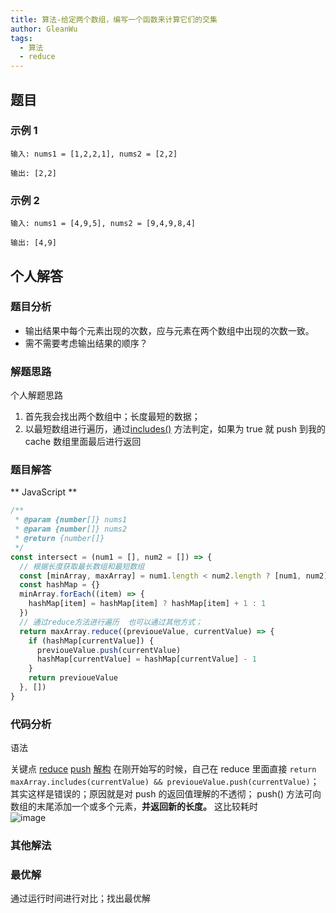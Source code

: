 ```yaml
---
title: 算法-给定两个数组，编写一个函数来计算它们的交集
author: GleanWu
tags:
  - 算法
  - reduce
---
```


## 题目

### 示例 1

```
输入: nums1 = [1,2,2,1], nums2 = [2,2]

输出: [2,2]
```

### 示例 2

```
输入: nums1 = [4,9,5], nums2 = [9,4,9,8,4]

输出: [4,9]
```

## 个人解答

### 题目分析

- 输出结果中每个元素出现的次数，应与元素在两个数组中出现的次数一致。
- 需不需要考虑输出结果的顺序？

### 解题思路

个人解题思路

1. 首先我会找出两个数组中；长度最短的数据；
2. 以最短数组进行遍历，通过[includes()](https://es6.ruanyifeng.com/#docs/array#%E6%95%B0%E7%BB%84%E5%AE%9E%E4%BE%8B%E7%9A%84-includes) 方法判定，如果为 true 就 push 到我的 cache 数组里面最后进行返回

### 题目解答

** JavaScript **

```javascript
/**
 * @param {number[]} nums1
 * @param {number[]} nums2
 * @return {number[]}
 */
const intersect = (num1 = [], num2 = []) => {
  // 根据长度获取最长数组和最短数组
  const [minArray, maxArray] = num1.length < num2.length ? [num1, num2] : [num2, num1]
  const hashMap = {}
  minArray.forEach((item) => {
    hashMap[item] = hashMap[item] ? hashMap[item] + 1 : 1
  })
  // 通过reduce方法进行遍历  也可以通过其他方式；
  return maxArray.reduce((previoueValue, currentValue) => {
    if (hashMap[currentValue]) {
      previoueValue.push(currentValue)
      hashMap[currentValue] = hashMap[currentValue] - 1
    }
    return previoueValue
  }, [])
}
```

### 代码分析

语法

关键点
[reduce](https://es6.ruanyifeng.com/#docs/array#%E6%95%B0%E7%BB%84%E7%9A%84%E7%A9%BA%E4%BD%8D)
[push](https://www.w3school.com.cn/jsref/jsref_push.asp)
[解构](https://es6.ruanyifeng.com/#docs/destructuring#%E6%95%B0%E7%BB%84%E7%9A%84%E8%A7%A3%E6%9E%84%E8%B5%8B%E5%80%BC)
在刚开始写的时候，自己在 reduce 里面直接
`return maxArray.includes(currentValue) && previoueValue.push(currentValue)`；
其实这样是错误的；原因就是对 push 的返回值理解的不透彻；
push() 方法可向数组的末尾添加一个或多个元素，**并返回新的长度。**
这比较耗时  
![image](https://user-images.githubusercontent.com/24740506/88608055-6e82a300-d0b3-11ea-9987-7e1e3376dc0b.png)

### 其他解法

### 最优解

通过运行时间进行对比；找出最优解
